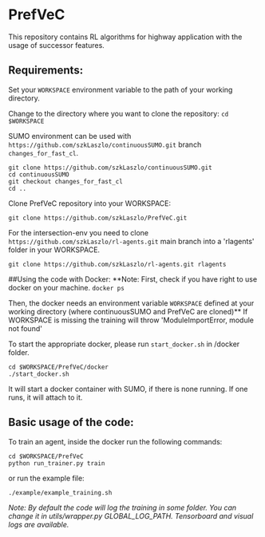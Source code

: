 # PrefVeC
This repository contains RL algorithms for highway application with the usage of successor features. 

## Requirements:
Set your ```WORKSPACE``` environment variable to the path of your working directory.

Change to the directory where you want to clone the repository:
```cd $WORKSPACE```

SUMO environment can be used with `https://github.com/szkLaszlo/continuousSUMO.git` branch `changes_for_fast_cl`.

```
git clone https://github.com/szkLaszlo/continuousSUMO.git 
cd continuousSUMO
git checkout changes_for_fast_cl
cd ..
 ```
Clone PrefVeC repository into your WORKSPACE:

```git clone https://github.com/szkLaszlo/PrefVeC.git  ```

For the intersection-env you need to clone `https://github.com/szkLaszlo/rl-agents.git` main branch into a 'rlagents' folder in your WORKSPACE.

```git clone https://github.com/szkLaszlo/rl-agents.git rlagents```


##Using the code with Docker:
**Note: First, check if you have right to use docker on your machine.
```docker ps```

Then, the docker needs an environment variable ```WORKSPACE``` defined at your working directory (where continuousSUMO and PrefVeC are cloned)**
If WORKSPACE is missing the training will throw 'ModuleImportError, module not found'

To start the appropriate docker, please run `start_docker.sh` in /docker folder.

```
cd $WORKSPACE/PrefVeC/docker
./start_docker.sh
```

It will start a docker container with SUMO, if there is none running. 
If one runs, it will attach to it.

## Basic usage of the code:
To train an agent, inside the docker run the following commands:

```
cd $WORKSPACE/PrefVeC
python run_trainer.py train
```

or run the example file:
```
./example/example_training.sh
```

*Note:
By default the code will log the training in some folder.
You can change it in utils/wrapper.py GLOBAL_LOG_PATH.
Tensorboard and visual logs are available.*